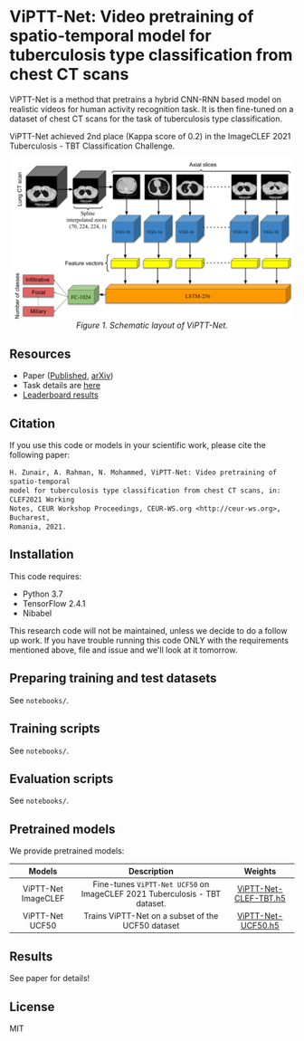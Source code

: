 # ViPTT-Net: Video pretraining of spatio-temporal model for tuberculosis type classification from chest CT scans

ViPTT-Net is a method that pretrains a hybrid CNN-RNN based model on realistic videos for human activity recognition task. It is then fine-tuned on a dataset of chest CT scans for the task of tuberculosis type classification.

ViPTT-Net achieved 2nd place (Kappa score of 0.2)  in the ImageCLEF 2021 Tuberculosis - TBT Classification Challenge.

<p align="center">
  <a href="#"><img src="./media/vipttnet.png"></a> <br />
  <em> 
    Figure 1. Schematic layout of ViPTT-Net.
    </em>
</p>

## Resources

* Paper ([Published](http://ceur-ws.org/Vol-2936/paper-121.pdf), [arXiv](https://arxiv.org/abs/2105.12810))
* Task details are [here](https://www.imageclef.org/2021/medical/tuberculosis)
* [Leaderboard results](https://www.aicrowd.com/challenges/imageclef-2021-tuberculosis-tbt-classification/leaderboards)

## Citation

If you use this code or models in your scientific work, please cite the
following paper:

```
H. Zunair, A. Rahman, N. Mohammed, ViPTT-Net: Video pretraining of spatio-temporal
model for tuberculosis type classification from chest CT scans, in: CLEF2021 Working
Notes, CEUR Workshop Proceedings, CEUR-WS.org <http://ceur-ws.org>, Bucharest,
Romania, 2021.
```

## Installation

This code requires:

* Python 3.7
* TensorFlow 2.4.1
* Nibabel

This research code will not be maintained, unless we decide to do a follow up work. If you have trouble running this code ONLY with the requirements mentioned above, file and issue and we'll look at it tomorrow.  

## Preparing training and test datasets
See `notebooks/`.

## Training scripts
See `notebooks/`.

## Evaluation scripts
See `notebooks/`.

## Pretrained models
We provide pretrained models:

| Models | Description | Weights|
|:---:|:---:|:---:|
| ViPTT-Net ImageCLEF | Fine-tunes `ViPTT-Net UCF50` on ImageCLEF 2021 Tuberculosis - TBT dataset.| [ViPTT-Net-CLEF-TBT.h5](https://github.com/hasibzunair/ViPTT-Net/releases/latest/download/ViPTT-Net-CLEF-TBT.h5) |
| ViPTT-Net UCF50 | Trains ViPTT-Net on a subset of the UCF50 dataset | [ViPTT-Net-UCF50.h5](https://github.com/hasibzunair/ViPTT-Net/releases/latest/download/ViPTT-Net-UCF50.h5) |

## Results
See paper for details!

## License
MIT


